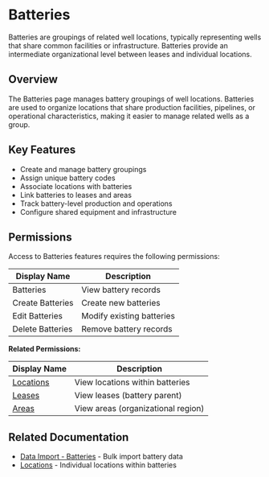 # Batteries

Batteries are groupings of related well locations, typically representing wells that share common facilities or infrastructure. Batteries provide an intermediate organizational level between leases and individual locations.

## Overview

The Batteries page manages battery groupings of well locations. Batteries are used to organize locations that share production facilities, pipelines, or operational characteristics, making it easier to manage related wells as a group.

## Key Features

* Create and manage battery groupings
* Assign unique battery codes
* Associate locations with batteries
* Link batteries to leases and areas
* Track battery-level production and operations
* Configure shared equipment and infrastructure

## Permissions

Access to Batteries features requires the following permissions:

| Display Name | Description |
|--------------|-------------|
| Batteries | View battery records |
| Create Batteries | Create new batteries |
| Edit Batteries | Modify existing batteries |
| Delete Batteries | Remove battery records |

**Related Permissions:**

| Display Name | Description |
|--------------|-------------|
| [Locations](Locations.md) | View locations within batteries |
| [Leases](Leases.md) | View leases (battery parent) |
| [Areas](Areas.md) | View areas (organizational region) |

## Related Documentation

* [Data Import - Batteries](../Imports/Batteries.md) - Bulk import battery data
* [Locations](Locations.md) - Individual locations within batteries

